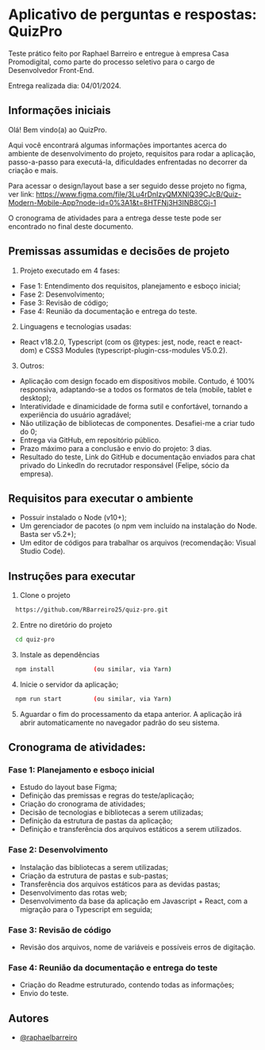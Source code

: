 
# Aplicativo de perguntas e respostas: QuizPro

Teste prático feito por Raphael Barreiro e entregue à empresa Casa Promodigital, como parte do processo seletivo para o cargo de Desenvolvedor Front-End.

Entrega realizada dia: 04/01/2024.


## Informações iniciais

Olá! Bem vindo(a) ao QuizPro.

Aqui você encontrará algumas informações importantes acerca do ambiente de desenvolvimento do projeto, requisitos para rodar a aplicação, passo-a-passo para executá-la,
dificuldades enfrentadas no decorrer da criação e mais.

Para acessar o design/layout base a ser seguido desse projeto no figma, ver link: https://www.figma.com/file/3Lu4rDnIzyQMXNlQ39CJcB/Quiz-Modern-Mobile-App?node-id=0%3A1&t=8HTFNj3H3INB8CGj-1

O cronograma de atividades para a entrega desse teste pode ser encontrado no final deste documento.


## Premissas assumidas e decisões de projeto

1. Projeto executado em 4 fases: 
- Fase 1: Entendimento dos requisitos, planejamento e esboço inicial;
- Fase 2: Desenvolvimento;
- Fase 3: Revisão de código;
- Fase 4: Reunião da documentação e entrega do teste.

2. Linguagens e tecnologias usadas:
- React v18.2.0, Typescript (com os @types: jest, node, react e react-dom) e CSS3 Modules (typescript-plugin-css-modules V5.0.2).

3. Outros:
- Aplicação com design focado em dispositivos mobile. Contudo, é 100% responsiva, adaptando-se a todos os formatos de tela (mobile, tablet e desktop);
- Interatividade e dinamicidade de forma sutil e confortável, tornando a experiência do usuário agradável;
- Não utilização de bibliotecas de componentes. Desafiei-me a criar tudo do 0;
- Entrega via GitHub, em repositório público.
- Prazo máximo para a conclusão e envio do projeto: 3 dias.
- Resultado do teste, Link do GitHub e documentação enviados para chat privado do LinkedIn do recrutador responsável (Felipe, sócio da empresa).


## Requisitos para executar o ambiente
- Possuir instalado o Node (v10+);
- Um gerenciador de pacotes (o npm vem incluído na instalação do Node. Basta ser v5.2+);
- Um editor de códigos para trabalhar os arquivos (recomendação: Visual Studio Code).


## Instruções para executar

1. Clone o projeto

```bash
  https://github.com/RBarreiro25/quiz-pro.git
```

2. Entre no diretório do projeto

```bash
  cd quiz-pro
```

3. Instale as dependências

```bash
  npm install           (ou similar, via Yarn)
```

4. Inicie o servidor da aplicação;

```bash
  npm run start         (ou similar, via Yarn)
```

5. Aguardar o fim do processamento da etapa anterior. A aplicação irá abrir automaticamente no navegador padrão do seu sistema.


## Cronograma de atividades:

### Fase 1: Planejamento e esboço inicial
   - Estudo do layout base Figma;
   - Definição das premissas e regras do teste/aplicação;
   - Criação do cronograma de atividades;
   - Decisão de tecnologias e bibliotecas a serem utilizadas; 
   - Definição da estrutura de pastas da aplicação;
   - Definição e transferência dos arquivos estáticos a serem utilizados.

### Fase 2: Desenvolvimento
   - Instalação das bibliotecas a serem utilizadas;
   - Criação da estrutura de pastas e sub-pastas;
   - Transferência dos arquivos estáticos para as devidas pastas;
   - Desenvolvimento das rotas web;
   - Desenvolvimento da base da aplicação em Javascript + React, com a migração para o Typescript em seguida;

### Fase 3: Revisão de código
   - Revisão dos arquivos, nome de variáveis e possíveis erros de digitação.

### Fase 4: Reunião da documentação e entrega do teste 
   - Criação do Readme estruturado, contendo todas as informações;
   - Envio do teste.


## Autores

- [@raphaelbarreiro](https://github.com/RBarreiro25)

